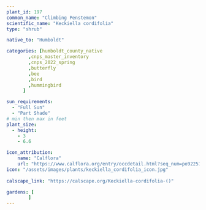 ```yaml
---
plant_id: 197  
common_name: "Climbing Penstemon"
scientific_name: "Keckiella cordifolia"
type: "shrub"

native_to: "Humboldt"

categories: [humboldt_county_native
        ,cnps_master_inventory
        ,cnps_2022_spring
        ,butterfly
        ,bee
        ,bird
        ,hummingbird 
      ]

sun_requirements:
  - "Full Sun"
  - "Part Shade"
# min then max in feet
plant_size:
  - height: 
    - 3 
    - 6.6

icon_attribution: 
    name: "Calflora"
    url: "https://www.calflora.org/entry/occdetail.html?seq_num=po92257"
icon: "/assets/images/plants/keckiella_cordifolia_icon.jpg"
 
calscape_link: "https://calscape.org/Keckiella-cordifolia-()"

gardens: [
        ]
---
```









